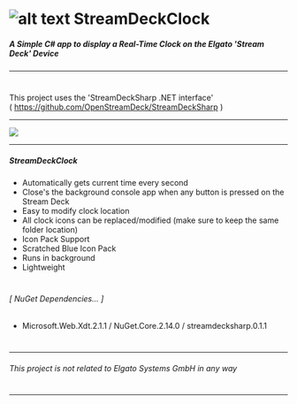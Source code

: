 #  ![alt text](https://i.imgur.com/qxkqcnC.png "treamDeckClock") StreamDeckClock
  
##### A Simple C# app to display a Real-Time Clock on the Elgato 'Stream Deck' Device
---
  

#

This project uses the 'StreamDeckSharp .NET interface'  
( https://github.com/OpenStreamDeck/StreamDeckSharp )  

---

 ![](https://i.imgur.com/Jkvmgfk.jpg)
 
---

##### StreamDeckClock
- Automatically gets current time every second
- Close's the background console app when any button is pressed on the Stream Deck
- Easy to modify clock location
- All clock icons can be replaced/modified (make sure to keep the same folder location)
- Icon Pack Support
- Scratched Blue Icon Pack
- Runs in background
- Lightweight
#
###### [ NuGet Dependencies... ] 
+ Microsoft.Web.Xdt.2.1.1 / NuGet.Core.2.14.0  / streamdecksharp.0.1.1
#
#
---
 
###### This project is not related to *Elgato Systems GmbH* in any way
#

---
 

